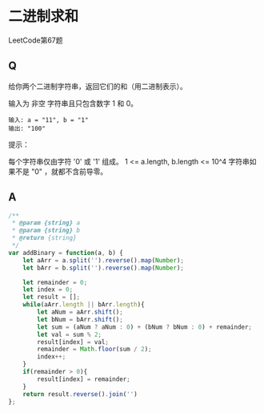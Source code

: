 # 二进制求和
LeetCode第67题

## Q
给你两个二进制字符串，返回它们的和（用二进制表示）。

输入为 非空 字符串且只包含数字 1 和 0。
```
输入: a = "11", b = "1"
输出: "100"
```
提示：

每个字符串仅由字符 '0' 或 '1' 组成。
1 <= a.length, b.length <= 10^4
字符串如果不是 "0" ，就都不含前导零。

## A
``` javascript
/**
 * @param {string} a
 * @param {string} b
 * @return {string}
 */
var addBinary = function(a, b) {
    let aArr = a.split('').reverse().map(Number);
    let bArr = b.split('').reverse().map(Number);

    let remainder = 0;
    let index = 0;
    let result = [];
    while(aArr.length || bArr.length){
        let aNum = aArr.shift();
        let bNum = bArr.shift();
        let sum = (aNum ? aNum : 0) + (bNum ? bNum : 0) + remainder;
        let val = sum % 2;
        result[index] = val;
        remainder = Math.floor(sum / 2);
        index++;
    }
    if(remainder > 0){
        result[index] = remainder;
    }
    return result.reverse().join('')
};
```